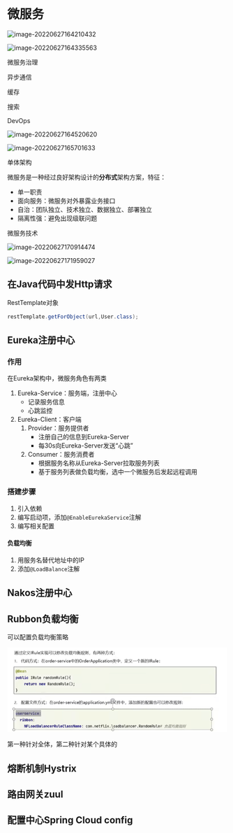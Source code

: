 # 微服务

![image-20220627164210432](C:\Users\yaosu\AppData\Roaming\Typora\typora-user-images\image-20220627164210432.png)

![image-20220627164335563](C:\Users\yaosu\AppData\Roaming\Typora\typora-user-images\image-20220627164335563.png)

微服务治理

异步通信

缓存

搜索

DevOps

![image-20220627164520620](C:\Users\yaosu\AppData\Roaming\Typora\typora-user-images\image-20220627164520620.png)

![image-20220627165701633](C:\Users\yaosu\AppData\Roaming\Typora\typora-user-images\image-20220627165701633.png)

单体架构

微服务是一种经过良好架构设计的**分布式**架构方案，特征：

* 单一职责
* 面向服务：微服务对外暴露业务接口
* 自治：团队独立、技术独立、数据独立、部署独立
* 隔离性强：避免出现级联问题

微服务技术

![image-20220627170914474](C:\Users\yaosu\AppData\Roaming\Typora\typora-user-images\image-20220627170914474.png)

![image-20220627171959027](C:\Users\yaosu\AppData\Roaming\Typora\typora-user-images\image-20220627171959027.png)

## 在Java代码中发Http请求

RestTemplate对象

```java
restTemplate.getForObject(url,User.class);
```



## Eureka注册中心

### 作用

在Eureka架构中，微服务角色有两类

1. Eureka-Service：服务端，注册中心
   * 记录服务信息
   * 心跳监控
2. Eureka-Client：客户端
   1. Provider：服务提供者
      * 注册自己的信息到Eureka-Server
      * 每30s向Eureka-Server发送“心跳”
   2. Consumer：服务消费者
      * 根据服务名称从Eureka-Server拉取服务列表
      * 基于服务列表做负载均衡，选中一个微服务后发起远程调用

### 搭建步骤

1. 引入依赖
2. 编写启动项，添加`@EnableEurekaService`注解
3. 编写相关配置

#### 负载均衡

1. 用服务名替代地址中的IP
2. 添加`@LoadBalance`注解

## Nakos注册中心

## Rubbon负载均衡

可以配置负载均衡策略

![image-20220718004534399](assets/image-20220718004534399.png)

第一种针对全体，第二种针对某个具体的

## 熔断机制Hystrix

## 路由网关zuul

## 配置中心Spring Cloud config

